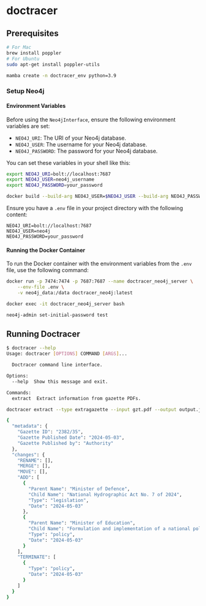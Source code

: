 # doctracer

## Prerequisites



```bash
# For Mac
brew install poppler
# For Ubuntu
sudo apt-get install poppler-utils
```

```bash
mamba create -n doctracer_env python=3.9
```

### Setup Neo4j

#### Environment Variables

Before using the `Neo4jInterface`, ensure the following environment variables are set:

- `NEO4J_URI`: The URI of your Neo4j database.
- `NEO4J_USER`: The username for your Neo4j database.
- `NEO4J_PASSWORD`: The password for your Neo4j database.

You can set these variables in your shell like this:

```bash
export NEO4J_URI=bolt://localhost:7687
export NEO4J_USER=neo4j_username
export NEO4J_PASSWORD=your_password
```

```bash
docker build --build-arg NEO4J_USER=$NEO4J_USER --build-arg NEO4J_PASSWORD=$NEO4J_PASSWORD -t doctracer_neo4j .
```

Ensure you have a `.env` file in your project directory with the following content:

```plaintext
NEO4J_URI=bolt://localhost:7687
NEO4J_USER=neo4j
NEO4J_PASSWORD=your_password
```


#### Running the Docker Container

To run the Docker container with the environment variables from the `.env` file, use the following command:

```bash
docker run -p 7474:7474 -p 7687:7687 --name doctracer_neo4j_server \
    --env-file .env \
    -v neo4j_data:/data doctracer_neo4j:latest
```

```bash
docker exec -it doctracer_neo4j_server bash
```

```bash
neo4j-admin set-initial-password test
```

## Running Doctracer

```bash
$ doctracer --help
Usage: doctracer [OPTIONS] COMMAND [ARGS]...

  Doctracer command line interface.

Options:
  --help  Show this message and exit.

Commands:
  extract  Extract information from gazette PDFs.
```

```bash
doctracer extract --type extragazette --input gzt.pdf --output output.json
```

```bash
{
  "metadata": {
    "Gazette ID": "2382/35",
    "Gazette Published Date": "2024-05-03",
    "Gazette Published by": "Authority"
  },
  "changes": {
    "RENAME": [],
    "MERGE": [],
    "MOVE": [],
    "ADD": [
      {
        "Parent Name": "Minister of Defence",
        "Child Name": "National Hydrographic Act No. 7 of 2024",
        "Type": "legislation",
        "Date": "2024-05-03"
      },
      {
        "Parent Name": "Minister of Education",
        "Child Name": "Formulation and implementation of a national policy for pre-schools",
        "Type": "policy",
        "Date": "2024-05-03"
      }
    ],
    "TERMINATE": [
      {
        "Type": "policy",
        "Date": "2024-05-03"
      }
    ]
  }
}
```
